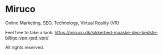 # Miruco
Online Marketing, SEO, Technology, Virtual Reality (VR)

Feel free to take a look: https://miruco.dk/sikkerhed-maaske-den-bedste-billige-vpn-god-vpn/

All rights reserved.
